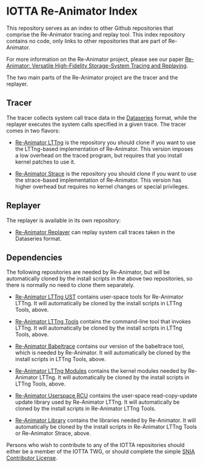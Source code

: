 # IOTTA Re-Animator Index

This repository serves as an index to other Github repositories that
comprise the Re-Animator tracing and replay tool. This index
repository contains no code, only links to other repositories that are
part of Re-Animator.

For more information on the Re-Animator project, please see our paper
[Re-Animator: Versatile High-Fidelity Storage-System Tracing and Replaying](https://doi.org/10.1145/3383669.3398276).

The two main parts of the Re-Animator project are the tracer and the
replayer.

## Tracer

The tracer collects system call trace data in the
[Dataseries](https://github.com/dataseries/DataSeries/) format, while
the replayer executes the system calls specified in a given trace.
The tracer comes in two flavors:

* [Re-Animator LTTng](http://github.com/SNIA/reanimator-lttng) is
  the repository you should clone if you want to use the LTTng-based
  implementation of Re-Animator. This version imposes a low overhead
  on the traced program, but requires that you install kernel patches
  to use it.

* [Re-Animator Strace](http://github.com/SNIA/reanimator-strace) is the
  repository you should clone if you want to use the strace-based
  implementation of Re-Animator. This version has higher overhead but
  requires no kernel changes or special privileges.

## Replayer

The replayer is available in its own repository:

* [Re-Animator Replayer](http://github.com/SNIA/reanimator-replayer) can
  replay system call traces taken in the Dataseries format.

## Dependencies

The following repositories are needed by Re-Animator, but will be
automatically cloned by the install scripts in the above two
repositories, so there is normally no need to clone them separately.

* [Re-Animator LTTng UST](http://github.com/SNIA/reanimator-lttng-ust)
  contains user-space tools for Re-Animator LTTng. It will
  automatically be cloned by the install scripts in LTTng Tools,
  above.

* [Re-Animator LTTng Tools](http://github.com/SNIA/reanimator-lttng-tools)
  contains the command-line tool that invokes LTTng. It will
  automatically be cloned by the install scripts in LTTng Tools,
  above.

* [Re-Animator Babeltrace](http://github.com/SNIA/reanimator-babeltrace)
  contains our version of the babeltrace tool, which is needed by
  Re-Animator. It will automatically be cloned by the install scripts
  in LTTng Tools, above.

* [Re-Animator LTTng Modules](http://github.com/SNIA/reanimator-lttng-modules)
  contains the kernel modules needed by Re-Animator LTTng. It will
  automatically be cloned by the install scripts in LTTng Tools,
  above.
* [Re-Animator Userspace RCU](http://github.com/SNIA/reanimator-userspace-rcu )
  contains the user-space read-copy-update update library used by
  Re-Animator LTTng. It will automatically be cloned by the install
  scripts in Re-Animator LTTng Tools.

* [Re-Animator Library](http://github.com/SNIA/reanimator-library)
  contains the libraries needed by Re-Animator. It will automatically
  be cloned by the install scripts in Re-Animator LTTng Tools or
  Re-Animator Strace, above.

Persons who wish to contribute to any of the IOTTA repositories should
either be a member of the IOTTA TWG, or should complete the simple
[SNIA Contributor License](https://www.snia.org/CLA).
